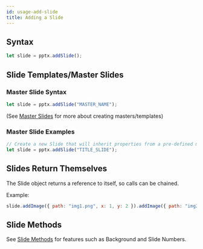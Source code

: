 ```yaml
---
id: usage-add-slide
title: Adding a Slide
---
```


## Syntax

```javascript
let slide = pptx.addSlide();
```

## Slide Templates/Master Slides

### Master Slide Syntax

```javascript
let slide = pptx.addSlide("MASTER_NAME");
```

(See [Master Slides](/PptxGenJS/docs/masters) for more about creating masters/templates)

### Master Slide Examples

```javascript
// Create a new Slide that will inherit properties from a pre-defined master page (margins, logos, text, background, etc.)
let slide = pptx.addSlide("TITLE_SLIDE");
```

## Slides Return Themselves

The Slide object returns a reference to itself, so calls can be chained.

Example:

```javascript
slide.addImage({ path: "img1.png", x: 1, y: 2 }).addImage({ path: "img2.jpg", x: 5, y: 3 });
```

## Slide Methods
See [Slide Methods](/PptxGenJS/docs/usage-slide-options) for features such as Background and Slide Numbers.
